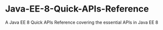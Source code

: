 # Java-EE-8-Quick-APIs-Reference
A Java EE 8 Quick APIs Reference covering the essential APIs in Java EE 8
